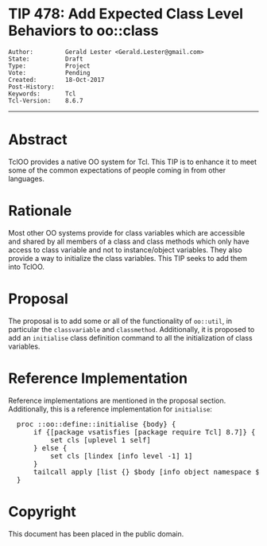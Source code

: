 # TIP 478: Add Expected Class Level Behaviors to oo::class
	Author:         Gerald Lester <Gerald.Lester@gmail.com>
	State:          Draft
	Type:           Project
	Vote:           Pending
	Created:        18-Oct-2017
	Post-History:   
	Keywords:       Tcl
	Tcl-Version:    8.6.7
-----
# Abstract

TclOO provides a native OO system for Tcl.  This TIP is to enhance it to meet some of the common expectations of people coming in from other languages.

# Rationale

Most other OO systems provide for class variables which are accessible and shared by all members of a class and class methods which only have access to
class variable and not to instance/object variables.  They also provide a way to initialize the class variables.  This TIP seeks to add them into TclOO.

# Proposal

The proposal is to add some or all of the functionality of `oo::util`, in particular the `classvariable` and `classmethod`.
Additionally, it is proposed to add an `initialise` class definition command to all the initialization of class variables.

# Reference Implementation

Reference implementations are mentioned in the proposal section. Additionally, this is a reference implementation for `initialise`:
<pre>
  proc ::oo::define::initialise {body} {
      if {[package vsatisfies [package require Tcl] 8.7]} {
          set cls [uplevel 1 self]
      } else {
          set cls [lindex [info level -1] 1]
      }
      tailcall apply [list {} $body [info object namespace $cls]]
  }
</pre>

# Copyright

This document has been placed in the public domain.
